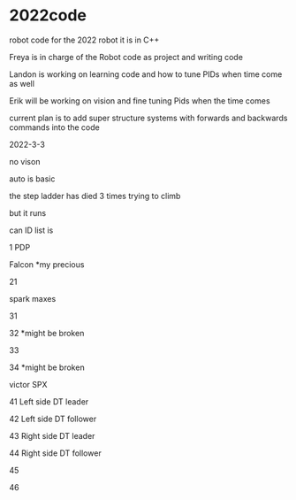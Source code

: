 # 2022code
robot code for the 2022 robot it is in C++ 

Freya is in charge of the Robot code as project and writing code 

Landon is working on learning code and how to tune PIDs when time come as well

Erik will be working on vision and fine tuning Pids when the time comes 

current plan is to add super structure systems with forwards and backwards commands into the code 

2022-3-3

no vison 

auto is basic 

the step ladder has died 3 times trying to climb 

but it runs

can ID list is 

1 PDP

Falcon *my precious

21

spark maxes

31 

32 *might be broken

33

34 *might be broken

victor SPX 

41 Left side DT leader

42 Left side DT follower 

43 Right side DT leader

44 Right side DT follower 

45

46

